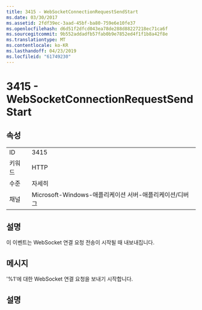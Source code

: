 ```yaml
---
title: 3415 - WebSocketConnectionRequestSendStart
ms.date: 03/30/2017
ms.assetid: 2fdf39ec-3aad-45bf-ba80-759e6e10fe37
ms.openlocfilehash: d6d51f2dfcd043ea78de288d88227218ec71ca6f
ms.sourcegitcommit: 9b552addadfb57fab0b9e7852ed4f1f1b8a42f8e
ms.translationtype: MT
ms.contentlocale: ko-KR
ms.lasthandoff: 04/23/2019
ms.locfileid: "61749230"
---
```

# <a name="3415---websocketconnectionrequestsendstart"></a>3415 - WebSocketConnectionRequestSendStart
## <a name="properties"></a>속성  
  
|||  
|-|-|  
|ID|3415|  
|키워드|HTTP|  
|수준|자세히|  
|채널|Microsoft-Windows-애플리케이션 서버-애플리케이션/디버그|  
  
## <a name="description"></a>설명  
 이 이벤트는 WebSocket 연결 요청 전송이 시작될 때 내보내집니다.  
  
## <a name="message"></a>메시지  
 '%1'에 대한 WebSocket 연결 요청을 보내기 시작합니다.  
  
## <a name="details"></a>설명
